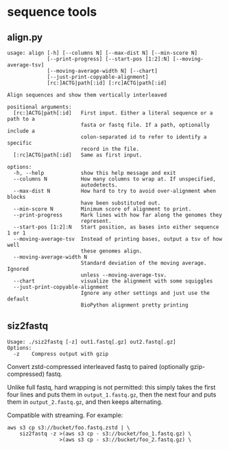 # sequence tools

## align.py

```
usage: align [-h] [--columns N] [--max-dist N] [--min-score N]
             [--print-progress] [--start-pos [1:2]:N] [--moving-average-tsv]
             [--moving-average-width N] [--chart]
             [--just-print-copyable-alignment]
             [rc:]ACTG|path[:id] [:rc]ACTG|path[:id]

Align sequences and show them vertically interleaved

positional arguments:
  [rc:]ACTG|path[:id]   First input. Either a literal sequence or a path to a
                        fasta or fastq file. If a path, optionally include a
                        colon-separated id to refer to identify a specific
                        record in the file.
  [:rc]ACTG|path[:id]   Same as first input.

options:
  -h, --help            show this help message and exit
  --columns N           How many columns to wrap at. If unspecified,
                        autodetects.
  --max-dist N          How hard to try to avoid over-alignment when blocks
                        have been substituted out.
  --min-score N         Minimum score of alignment to print.
  --print-progress      Mark lines with how far along the genomes they
                        represent.
  --start-pos [1:2]:N   Start position, as bases into either sequence 1 or 1
  --moving-average-tsv  Instead of printing bases, output a tsv of how well
                        these genomes align.
  --moving-average-width N
                        Standard deviation of the moving average. Ignored
                        unless --moving-average-tsv.
  --chart               visualize the alignment with some squiggles
  --just-print-copyable-alignment
                        Ignore any other settings and just use the default
                        BioPython alignment pretty printing
```

## siz2fastq

```
Usage: ./siz2fastq [-z] out1.fastq[.gz] out2.fastq[.gz]
Options:
  -z    Compress output with gzip
```

Convert zstd-compressed interleaved fastq to paired (optionally
gzip-compressed) fastq.

Unlike full fastq, hard wrapping is not permitted: this simply takes the first
four lines and puts them in `output_1.fastq.gz`, then the next four and puts
them in `output_2.fastq.gz`, and then keeps alternating.

Compatible with streaming. For example:

```
aws s3 cp s3://bucket/foo.fastq.zstd | \
    siz2fastq -z >(aws s3 cp - s3://bucket/foo_1.fastq.gz) \
                 >(aws s3 cp - s3://bucket/foo_2.fastq.gz) \
```
